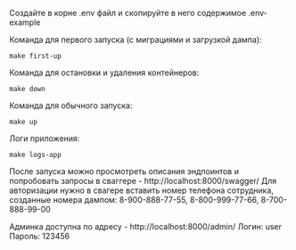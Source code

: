 Создайте в корне .env файл и скопируйте в него содержимое .env-example

Команда для первого запуска (с миграциями и загрузкой дампа):
```
make first-up
```

Команда для остановки и удаления контейнеров:
```
make down
```

Команда для обычного запуска:
```
make up
```

Логи приложения:
```
make logs-app
```

После запуска можно просмотреть описания эндпоинтов и попробовать запросы в сваггере - http://localhost:8000/swagger/
Для авторизации нужно в свагере вставить номер телефона сотрудника, созданные номера дампом: 8-900-888-77-55, 8-800-999-77-66, 8-700-888-99-00

Админка доступна по адресу - http://localhost:8000/admin/
Логин: user
Пароль: 123456
